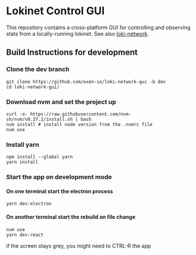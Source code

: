 # Lokinet Control GUI
This repository contains a cross-platform GUI for controlling and observing stats from a locally-running lokinet. See also [loki-network](https://github.com/oxen-io/loki-network).

## Build Instructions for development

### Clone the dev branch

    git clone https://github.com/oxen-io/loki-network-gui -b dev
    cd loki-network-gui/


### Download nvm and set the project up
    curl -o- https://raw.githubusercontent.com/nvm-sh/nvm/v0.37.2/install.sh | bash
    nvm install # install node version from the .nvmrc file
    nvm use

### Install yarn
    npm install --global yarn
    yarn install

### Start the app on development mode

#### On one terminal start the electron process
    yarn dev:electron

#### On another terminal start the rebuild on file change
    nvm use
    yarn dev:react

if the screen stays grey, you might need to CTRL-R the app


